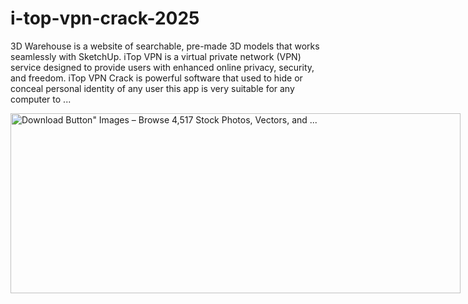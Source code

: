 # i-top-vpn-crack-2025



3D Warehouse is a website of searchable, pre-made 3D models that works seamlessly with SketchUp. iTop VPN is a virtual private network (VPN) service designed to provide users with enhanced online privacy, security, and freedom.  iTop VPN Crack is powerful software that used to hide or conceal personal identity of any user this app is very suitable for any computer to ...


<img src="https://t4.ftcdn.net/jpg/06/00/79/51/360_F_600795160_dIBqMukBPbrf2CuZjt4CpbCvhKsdOPxj.jpg" jsaction="" class="sFlh5c FyHeAf iPVvYb" style="max-width: 900px; height: 288px; margin: 0px; width: 720px;" alt="Download Button&quot; Images – Browse 4,517 Stock Photos, Vectors, and ..." jsname="kn3ccd">
